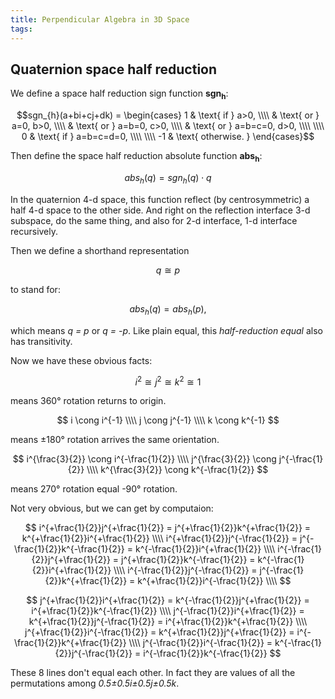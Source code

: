 ```yaml
---
title: Perpendicular Algebra in 3D Space
tags:
---
```


## Quaternion space half reduction

We define a space half reduction sign function **sgn<sub>h</sub>**:

$$sgn_{h}(a+bi+cj+dk) = \begin{cases}
1 & \text{ if } a>0, \\\\
 & \text{ or } a=0, b>0, \\\\
 & \text{ or } a=b=0, c>0, \\\\
 & \text{ or } a=b=c=0, d>0, \\\\
 \\\\
0 & \text{ if } a=b=c=d=0, \\\\
 \\\\
-1 & \text{ otherwise. }
\end{cases}$$

Then define the space half reduction absolute function **abs<sub>h</sub>**:

$$abs_{h}(q) = sgn_{h}(q) \cdot q$$

In the quaternion 4-d space, this function reflect (by centrosymmetric) a half 4-d space to the other side. And right on the reflection interface 3-d subspace, do the same thing, and also for 2-d interface, 1-d interface recursively.

Then we define a shorthand representation

$$q \cong p$$

to stand for:

$$abs_{h}(q) = abs_{h}(p),$$

which means *q = p* or *q = -p*. Like plain equal, this *half-reduction equal* also has transitivity.

Now we have these obvious facts:

$$i^{2} \cong j^{2} \cong k^{2} \cong 1$$

means 360&deg; rotation returns to origin.

$$
i \cong i^{-1} \\\\
j \cong j^{-1} \\\\
k \cong k^{-1}
$$

means &pm;180&deg; rotation arrives the same orientation.

$$
i^{\frac{3}{2}} \cong i^{-\frac{1}{2}} \\\\
j^{\frac{3}{2}} \cong j^{-\frac{1}{2}} \\\\
k^{\frac{3}{2}} \cong k^{-\frac{1}{2}}
$$

means 270&deg; rotation equal -90&deg; rotation.

Not very obvious, but we can get by computaion:

$$
i^{+\frac{1}{2}}j^{+\frac{1}{2}} = j^{+\frac{1}{2}}k^{+\frac{1}{2}} = k^{+\frac{1}{2}}i^{+\frac{1}{2}} \\\\
i^{+\frac{1}{2}}j^{-\frac{1}{2}} = j^{-\frac{1}{2}}k^{-\frac{1}{2}} = k^{-\frac{1}{2}}i^{+\frac{1}{2}} \\\\
i^{-\frac{1}{2}}j^{+\frac{1}{2}} = j^{+\frac{1}{2}}k^{-\frac{1}{2}} = k^{-\frac{1}{2}}i^{+\frac{1}{2}} \\\\
i^{-\frac{1}{2}}j^{-\frac{1}{2}} = j^{-\frac{1}{2}}k^{+\frac{1}{2}} = k^{+\frac{1}{2}}i^{-\frac{1}{2}} \\\\
$$

$$
j^{+\frac{1}{2}}i^{+\frac{1}{2}} = k^{-\frac{1}{2}}j^{+\frac{1}{2}} = i^{+\frac{1}{2}}k^{-\frac{1}{2}} \\\\
j^{-\frac{1}{2}}i^{+\frac{1}{2}} = k^{+\frac{1}{2}}j^{-\frac{1}{2}} = i^{+\frac{1}{2}}k^{+\frac{1}{2}} \\\\
j^{+\frac{1}{2}}i^{-\frac{1}{2}} = k^{+\frac{1}{2}}j^{+\frac{1}{2}} = i^{-\frac{1}{2}}k^{+\frac{1}{2}} \\\\
j^{-\frac{1}{2}}i^{-\frac{1}{2}} = k^{-\frac{1}{2}}j^{-\frac{1}{2}} = i^{-\frac{1}{2}}k^{-\frac{1}{2}}
$$

These 8 lines don't equal each other. In fact they are values of all the permutations among *0.5&pm;0.5i&pm;0.5j&pm;0.5k*.
